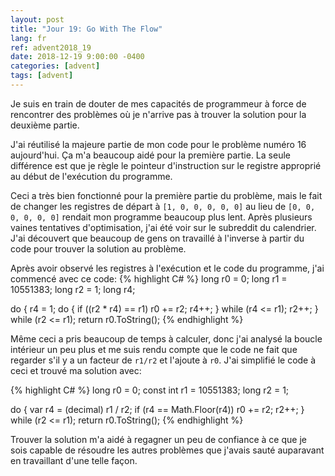 ```yaml
---
layout: post
title: "Jour 19: Go With The Flow"
lang: fr
ref: advent2018_19
date: 2018-12-19 9:00:00 -0400
categories: [advent]
tags: [advent]
---
```

Je suis en train de douter de mes capacités de programmeur à force de rencontrer des problèmes où je n'arrive pas à trouver la solution pour la deuxième partie.

J'ai réutilisé la majeure partie de mon code pour le problème numéro 16 aujourd'hui. Ça m'a beaucoup aidé pour la première partie. La seule différence est que je règle le pointeur d'instruction sur le registre approprié au début de l'exécution du programme.

Ceci a très bien fonctionné pour la première partie du problème, mais le fait de changer les registres de départ à ```[1, 0, 0, 0, 0, 0]``` au lieu de ```[0, 0, 0, 0, 0, 0]``` rendait mon programme beaucoup plus lent. Après plusieurs vaines tentatives d'optimisation, j'ai été voir sur le subreddit du calendrier. J'ai découvert que beaucoup de gens on travaillé à l'inverse à partir du code pour trouver la solution au problème.

Après avoir observé les registres à l'exécution et le code du programme, j'ai commencé avec ce code:
{% highlight C# %}
long r0 = 0;
long r1 = 10551383;
long r2 = 1;
long r4;

do
{
    r4 = 1;
    do
    {
        if ((r2 * r4) == r1) r0 += r2;
        r4++;
    }
    while (r4 <= r1);
    r2++;
}
while (r2 <= r1);
return r0.ToString();
{% endhighlight %}

Même ceci a pris beaucoup de temps à calculer, donc j'ai analysé la boucle intérieur un peu plus et me suis rendu compte que le code ne fait que regarder s'il y a un facteur de ```r1/r2``` et l'ajoute à ```r0```. J'ai simplifié le code à ceci et trouvé ma solution avec:

{% highlight C# %}
 long r0 = 0;
 const int r1 = 10551383;
 long r2 = 1;

do
{
    var r4 = (decimal) r1 / r2;
    if (r4 == Math.Floor(r4)) r0 += r2;
    r2++;
}
while (r2 <= r1);
return r0.ToString();
{% endhighlight %}

Trouver la solution m'a aidé à regagner un peu de confiance à ce que je sois capable de résoudre les autres problèmes que j'avais sauté auparavant en travaillant d'une telle façon.